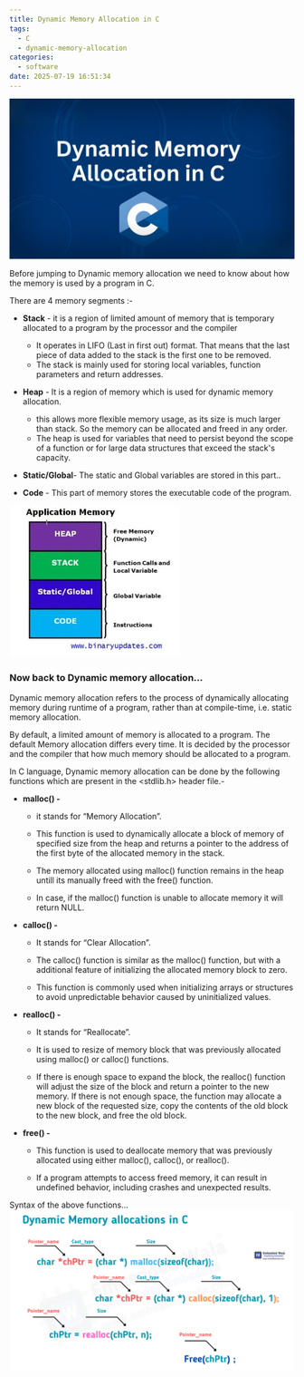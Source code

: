 ```yaml
---
title: Dynamic Memory Allocation in C
tags:
  - C
  - dynamic-memory-allocation
categories:
  - software
date: 2025-07-19 16:51:34
---
```



![cover pic](../images/dynamic-memory-allocation-in-c/coverpage.jpeg)

Before jumping to Dynamic memory allocation we need to know about how the memory is used by a program in C.

There are 4 memory segments :-
- **Stack** - it is a region of limited amount of memory that is temporary allocated to a program by the processor and the compiler
    + It operates in LIFO (Last in first out) format. That means that the last piece of data added to the stack is the first one to be removed.
    + The stack is mainly used for storing local variables, function parameters and return addresses.

- **Heap** - It is a region of memory which is used for dynamic memory allocation.
    + this allows more flexible memory usage, as its size is much larger than stack. So the memory can be allocated and freed in any order.
    + The heap is used for variables that need to persist beyond the scope of a function or for large data structures that exceed the stack's capacity.

- **Static/Global**- The static and Global variables are stored in this part..

- **Code** - This part of memory stores the executable code of the program.


![Application memory](../images/dynamic-memory-allocation-in-c/image2.jpeg)

### Now back to Dynamic memory allocation…

Dynamic memory allocation refers to the process of dynamically allocating memory during runtime of a program, rather than at compile-time, i.e. static memory allocation.

By default, a limited amount of memory is allocated to a program. The default Memory allocation differs every time. It is decided by the processor and the compiler that how much memory should be allocated to a program.

In C language, Dynamic memory allocation can be done by the following functions which are present in the <stdlib.h> header file.-


- **malloc() -**

    + it stands for “Memory Allocation”.

    + This function is used to dynamically allocate a block of memory of specified size from the heap and returns a pointer to the address of the first byte of the allocated memory in the stack.

    + The memory allocated using malloc() function remains in the heap untill its manually freed with the free() function.

    + In case, if the malloc() function is unable to allocate memory it will return NULL.



- **calloc() -** 

    + It stands for “Clear Allocation”.

    + The calloc() function is similar as the malloc() function, but with a additional feature of initializing the allocated memory block to zero.

    + This function is commonly used when initializing arrays or structures to avoid unpredictable behavior caused by uninitialized values.


- **realloc() -**

    + It stands for “Reallocate”.

    + It is used to resize of memory block that was previously allocated using malloc() or calloc() functions.

    + If there is enough space to expand the block, the realloc() function will adjust the size of the block and return a pointer to the new memory. If there is not enough space, the function may allocate a new block of the requested size, copy the contents of the old block to the new block, and free the old block.

- **free() -**

    + This function is used to deallocate memory that was previously allocated using either malloc(), calloc(), or realloc().

    + If a program attempts to access freed memory, it can result in undefined behavior, including crashes and unexpected results.

Syntax of the above functions…
![functions syntax](../images/dynamic-memory-allocation-in-c/image.png)